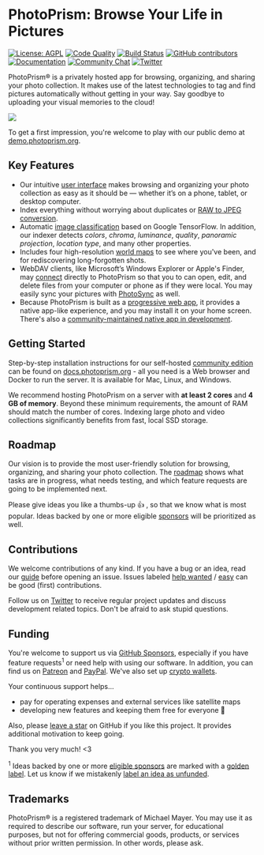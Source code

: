 PhotoPrism: Browse Your Life in Pictures
========================================

[![License: AGPL](https://img.shields.io/badge/license-AGPL-blue.svg)][license]
[![Code Quality](https://goreportcard.com/badge/github.com/photoprism/photoprism)][goreport]
[![Build Status](https://drone.photoprism.app/api/badges/photoprism/photoprism/status.svg?ref=refs/heads/develop)][ci]
[![GitHub contributors](https://img.shields.io/github/contributors/photoprism/photoprism.svg)](https://github.com/photoprism/photoprism/graphs/contributors/)
[![Documentation](https://img.shields.io/badge/read-the%20docs-4aa087.svg)][docs]
[![Community Chat](https://img.shields.io/badge/chat-on%20gitter-4aa087.svg)][chat]
[![Twitter](https://img.shields.io/badge/follow-@photoprism_app-00acee.svg)][twitter]

PhotoPrism® is a privately hosted app for browsing, organizing, and sharing your photo collection.
It makes use of the latest technologies to tag and find pictures automatically without getting in your way.
Say goodbye to uploading your visual memories to the cloud!

![](https://dl.photoprism.org/assets/img/preview.jpg)

To get a first impression, you're welcome to play with our public demo at [demo.photoprism.org](https://demo.photoprism.org/).

## Key Features ##

* Our intuitive [user interface](https://demo.photoprism.org/) makes browsing and organizing your photo collection as easy as 
  it should be — whether it’s on a phone, tablet, or desktop computer.
* Index everything without worrying about duplicates or [RAW to JPEG conversion](https://docs.photoprism.org/developer-guide/library/converting/).
* Automatic [image classification](https://docs.photoprism.org/developer-guide/metadata/classification/) 
  based on Google TensorFlow. In addition, our indexer detects _colors_, _chroma_, _luminance_, _quality_, _panoramic projection_, 
  _location type_, and many other properties.
* Includes four high-resolution [world maps](https://demo.photoprism.org/places) to see where you've been,
  and for rediscovering long-forgotten shots.
* WebDAV clients, like Microsoft’s Windows Explorer or Apple's Finder, may 
  [connect](https://docs.photoprism.org/user-guide/sync/webdav/) directly to PhotoPrism so that you to can open, 
  edit, and delete files from your computer or phone as if they were local. 
  You may easily sync your pictures with [PhotoSync](https://www.photosync-app.com/) as well.  
* Because PhotoPrism is built as a [progressive web app](https://developer.mozilla.org/en-US/docs/Web/Progressive_web_apps),
  it provides a native app-like experience, and you may install it on your home screen.
  There's also a [community-maintained native app in development](https://github.com/photoprism/photoprism-mobile).

## Getting Started ##

Step-by-step installation instructions for our self-hosted [community edition](https://photoprism.app/get) can be found 
on [docs.photoprism.org](https://docs.photoprism.org/getting-started/) -
all you need is a Web browser and Docker to run the server. It is available for Mac, Linux, and Windows.

We recommend hosting PhotoPrism on a server with **at least 2 cores** and **4 GB of memory**.
Beyond these minimum requirements, the amount of RAM should match the number of cores.
Indexing large photo and video collections significantly benefits from fast, local SSD storage.

## Roadmap ##

Our vision is to provide the most user-friendly solution for browsing, organizing, and sharing your photo collection.
The [roadmap](https://github.com/photoprism/photoprism/projects/5) shows what tasks are in progress, 
what needs testing, and which feature requests are going to be implemented next.

Please give ideas you like a thumbs-up 👍  , so that we know what is most popular.
Ideas backed by one or more eligible [sponsors](SPONSORS.md) will be prioritized as well.

## Contributions ##

We welcome contributions of any kind. If you have a bug or an idea, read our 
[guide](https://docs.photoprism.org/developer-guide/) before opening an issue.
Issues labeled [help wanted](https://github.com/photoprism/photoprism/labels/help%20wanted) / 
[easy](https://github.com/photoprism/photoprism/issues?q=is%3Aissue+is%3Aopen+label%3Aeasy) can be
good (first) contributions. 

Follow us on [Twitter][twitter] to receive regular project updates and discuss development related topics. Don't be afraid to ask stupid questions.

## Funding ##

You're welcome to support us via [GitHub Sponsors](https://github.com/sponsors/photoprism), 
especially if you have feature requests<sup>1</sup> or need help with using our software.
In addition, you can find us on [Patreon](https://www.patreon.com/photoprism) and 
[PayPal](https://www.paypal.me/photoprism). We've also set up [crypto wallets](SPONSORS.md).

Your continuous support helps...

* pay for operating expenses and external services like satellite maps
* developing new features and keeping them free for everyone 🌈

Also, please [leave a star](https://github.com/photoprism/photoprism/stargazers) on GitHub if you like this project. 
It provides additional motivation to keep going.

Thank you very much! <3

<sup>1</sup> Ideas backed by one or more [eligible sponsors](SPONSORS.md) are marked with a [golden label](https://github.com/photoprism/photoprism/issues?q=is%3Aissue+is%3Aopen+label%3Asponsor).
Let us know if we mistakenly [label an idea as unfunded](https://github.com/photoprism/photoprism/issues?q=is%3Aissue+is%3Aopen+label%3Aunfunded).

## Trademarks ##

PhotoPrism® is a registered trademark of Michael Mayer. You may use it as required to describe 
our software, run your server, for educational purposes, but not for offering commercial 
goods, products, or services without prior written permission. In other words, please ask.

[wiki:classification]: https://github.com/photoprism/photoprism/wiki/Image-Classification
[wiki:xmp]: https://github.com/photoprism/photoprism/wiki/XMP
[wiki:geocoding]: https://github.com/photoprism/photoprism/wiki/Geocoding
[wiki:raw]: https://github.com/photoprism/photoprism/wiki/Converting-RAW-to-JPEG
[license]: https://github.com/photoprism/photoprism/blob/develop/LICENSE
[patreon]: https://www.patreon.com/photoprism
[paypal]: https://www.paypal.me/photoprism
[goreport]: https://goreportcard.com/report/github.com/photoprism/photoprism
[coverage]: https://codecov.io/gh/photoprism/photoprism
[ci]: https://drone.photoprism.app/photoprism/photoprism
[docs]: https://docs.photoprism.org/
[issuehunt]: https://issuehunt.io/repos/119160553
[chat]: https://gitter.im/browseyourlife/community
[twitter]: https://twitter.com/photoprism_app
[unfunded issues]: https://github.com/photoprism/photoprism/issues?q=is%3Aissue+is%3Aopen+label%3Aunfunded
[sponsored issues]: https://github.com/photoprism/photoprism/issues?q=is%3Aissue+is%3Aopen+label%3Asponsor
